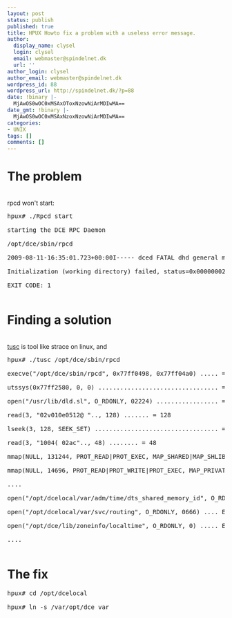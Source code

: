 ```yaml
---
layout: post
status: publish
published: true
title: HPUX Howto fix a problem with a useless error message.
author:
  display_name: clysel
  login: clysel
  email: webmaster@spindelnet.dk
  url: ''
author_login: clysel
author_email: webmaster@spindelnet.dk
wordpress_id: 88
wordpress_url: http://spindelnet.dk/?p=88
date: !binary |-
  MjAwOS0wOC0xMSAxOToxNzowNiArMDIwMA==
date_gmt: !binary |-
  MjAwOS0wOC0xMSAxNzoxNzowNiArMDIwMA==
categories:
- UNIX
tags: []
comments: []
---
```

<h1>The problem</h1><br />
rpcd won't start:
<pre>hpux# ./Rpcd start<br />
starting the DCE RPC Daemon<br />
/opt/dce/sbin/rpcd<br />
2009-08-11-16:35:01.723+00:00I----- dced FATAL dhd general main.c 880 0x77f6f5a0<br />
Initialization (working directory) failed, status=0x00000002.<br />
EXIT CODE: 1<br />
</pre>
<h1>Finding a solution</h1><br />
<a href="http://h21007.www2.hp.com/portal/site/dspp/menuitem.863c3e4cbcdc3f3515b49c108973a801/?ciid=61086d6e1de021106d6e1de02110275d6e10RCRD" target="_blank">tusc</a> is tool like strace on linux, and
<pre>hpux# ./tusc /opt/dce/sbin/rpcd<br />
execve("/opt/dce/sbin/rpcd", 0x77ff0498, 0x77ff04a0) ..... = 0 [32-bit]<br />
utssys(0x77ff2580, 0, 0) ................................. = 0<br />
open("/usr/lib/dld.sl", O_RDONLY, 02224) ................. = 3<br />
read(3, "02v010e0512@ ".., 128) ....... = 128<br />
lseek(3, 128, SEEK_SET) .................................. = 128<br />
read(3, "1004( 02ac".., 48) ........ = 48<br />
mmap(NULL, 131244, PROT_READ|PROT_EXEC, MAP_SHARED|MAP_SHLIB, 3, 36864) = 0xc0010000<br />
mmap(NULL, 14696, PROT_READ|PROT_WRITE|PROT_EXEC, MAP_PRIVATE|MAP_SHLIB, 3, 172032) = 0x77fec000<br />
....<br />
open("/opt/dcelocal/var/adm/time/dts_shared_memory_id", O_RDONLY, 0666) ERR#2 ENOENT<br />
open("/opt/dcelocal/var/svc/routing", O_RDONLY, 0666) .... ERR#2 ENOENT<br />
open("/opt/dce/lib/zoneinfo/localtime", O_RDONLY, 0) ..... ERR#2 ENOENT<br />
....<br />
</pre>
<h1>The fix</h1>
<pre>hpux# cd /opt/dcelocal<br />
hpux# ln -s /var/opt/dce var<br />
</pre>
